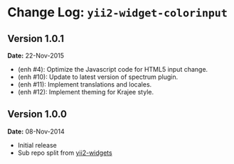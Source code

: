 Change Log: `yii2-widget-colorinput`
====================================

## Version 1.0.1

**Date:** 22-Nov-2015

- (enh #4): Optimize the Javascript code for HTML5 input change.
- (enh #10): Update to latest version of spectrum plugin.
- (enh #11): Implement translations and locales.
- (enh #12): Implement theming for Krajee style.

## Version 1.0.0

**Date:** 08-Nov-2014

- Initial release 
- Sub repo split from [yii2-widgets](https://github.com/kartik-v/yii2-widgets)